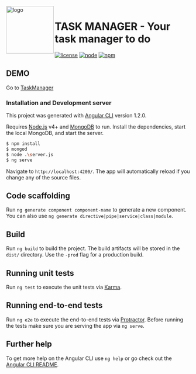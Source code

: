 <img align="left" alt="logo" width="130" src="https://github.com/faelsantos/taskmanager/blob/master/src/assets/images/ic_launcher_circle.png?raw=true">

# TASK MANAGER - Your task manager to do
[![license](https://img.shields.io/github/license/mashape/apistatus.svg)]() [![node](https://img.shields.io/badge/node-v8.1.3-red.svg)](https://nodejs.org/) [![npm](https://img.shields.io/badge/npm-v5.0.3-red.svg)](https://nodejs.org/)

## DEMO 
Go to [TaskManager](https://taskmanager-beta.herokuapp.com/)

### Installation and Development server
This project was generated with [Angular CLI](https://github.com/angular/angular-cli) version 1.2.0.

Requires [Node.js](https://nodejs.org/) v4+ and [MongoDB](https://www.mongodb.com) to run.
Install the dependencies, start the local MongoDB, and start the server.

```sh
$ npm install
$ mongod
$ node .\server.js
$ ng serve
```
Navigate to `http://localhost:4200/`. The app will automatically reload if you change any of the source files.

## Code scaffolding
Run `ng generate component component-name` to generate a new component. You can also use `ng generate directive|pipe|service|class|module`.

## Build
Run `ng build` to build the project. The build artifacts will be stored in the `dist/` directory. Use the `-prod` flag for a production build.

## Running unit tests
Run `ng test` to execute the unit tests via [Karma](https://karma-runner.github.io).

## Running end-to-end tests
Run `ng e2e` to execute the end-to-end tests via [Protractor](http://www.protractortest.org/).
Before running the tests make sure you are serving the app via `ng serve`.

## Further help
To get more help on the Angular CLI use `ng help` or go check out the [Angular CLI README](https://github.com/angular/angular-cli/blob/master/README.md).
